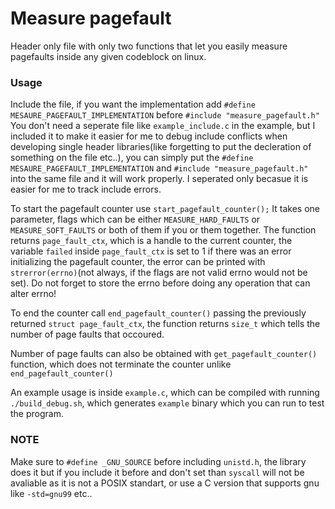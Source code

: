 # Measure pagefault

Header only file with only two functions that let you easily measure pagefaults inside any given codeblock on linux.

### Usage
Include the file, if you want the implementation add `#define MESAURE_PAGEFAULT_IMPLEMENTATION` before `#include "measure_pagefault.h"`
You don't need a seperate file like `example_include.c` in the example, but I included it to make it easier for me to debug include
conflicts when developing single header libraries(like forgetting to put the decleration of something on the file etc..), you can simply
put the `#define MESAURE_PAGEFAULT_IMPLEMENTATION` and `#include "measure_pagefault.h"` into the same file and it will work properly.
I seperated only becasue it is easier for me to track include errors.

To start the pagefault counter use `start_pagefault_counter();` It takes one parameter, flags which can be either `MEASURE_HARD_FAULTS`
or `MEASURE_SOFT_FAULTS` or both of them if you or them together. The function returns `page_fault_ctx`, which is a handle to the current
counter, the variable `failed` inside `page_fault_ctx` is set to 1 if there was an error initializing the pagefault counter, the error
can be printed with `strerror(errno)`(not always, if the flags are not valid errno would not be set). Do not forget to store the errno
before doing any operation that can alter errno!

To end the counter call `end_pagefault_counter()` passing the previously returned `struct page_fault_ctx`, the function returns `size_t`
which tells the number of page faults that occoured.

Number of page faults can also be obtained with `get_pagefault_counter()` function, which does not terminate the counter unlike `end_pagefault_counter()`

An example usage is inside `example.c`, which can be compiled with running `./build_debug.sh`, which generates `example` binary which you can run to test the program.

### NOTE
Make sure to `#define _GNU_SOURCE` before including `unistd.h`, the library does it but if you include it before and don't set than
`syscall` will not be avaliable as it is not a POSIX standart, or use a C version that supports gnu like `-std=gnu99` etc..
